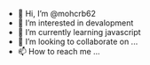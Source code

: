 - 👋 Hi, I’m @mohcrb62
- 👀 I’m interested in devalopment 
- 🌱 I’m currently learning javascript
- 💞️ I’m looking to collaborate on ...
- 📫 How to reach me ...

<!---
mohcrb62/mohcrb62 is a ✨ special ✨ repository because its `README.md` (this file) appears on your GitHub profile.
You can click the Preview link to take a look at your changes.
--->
